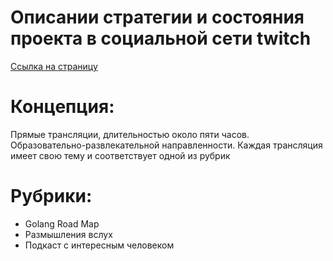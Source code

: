 # Описании стратегии и состояния проекта в социальной сети twitch

[Ссылка на страницу](https://www.twitch.tv/lehamed)


# Концепция:

  Прямые трансляции, длительностью около пяти часов. Образовательно-развлекательной направленности. Каждая трансляция имеет свою тему и соответствует одной из рубрик

# Рубрики:

  - Golang Road Map
  - Размышления вслух
  - Подкаст с интересным человеком
